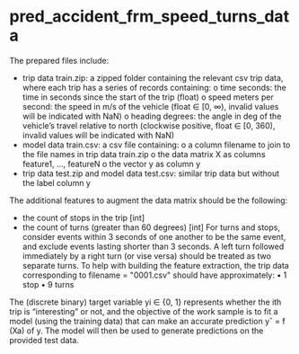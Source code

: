 # pred_accident_frm_speed_turns_data
The prepared files include:
-	trip data train.zip: a zipped folder containing the relevant csv trip data, where each trip has a series of records containing:
  o	time seconds: the time in seconds since the start of the trip (float)
  o	speed meters per second:  the speed in m/s of the vehicle (float ∈ [0, ∞), invalid values will be indicated with NaN)
  o	heading degrees: the angle in deg of the vehicle’s travel relative to north (clockwise positive, float ∈ [0, 360), invalid values will be indicated with NaN)
-	model data train.csv: a csv file containing:
  o	a column filename to join to the file names in trip data train.zip
  o	the data matrix X as columns feature1, ..., featureN
  o	the vector y as column y
-	trip data test.zip and model data test.csv: similar trip data but without the label column y

The additional features to augment the data matrix should be the following:
-	the count of stops in the trip [int]
-	the count of turns (greater than 60 degrees) [int]
For turns and stops, consider events within 3 seconds of one another to be the same event, and exclude events lasting shorter than 3 seconds. A left turn followed immediately by a right turn (or vise versa) should be treated as two separate turns. To help with building the feature extraction, the trip data corresponding to filename = "0001.csv" should have approximately:
  •	1 stop
  •	9 turns

The (discrete binary) target variable yi ∈ {0, 1} represents whether the ith trip is “interesting” or not, and the objective of the work sample is to fit a model (using the training data) that can make an accurate prediction yˆ = f (Xa) of y. The model will then be used to generate predictions on the provided test data.
